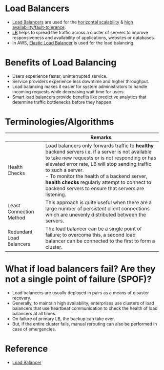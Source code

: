 # Load Balancers
- [Load Balancers](https://github.com/ema2159/Grokking-System-Design-Interview-Quizzes/blob/master/Quizzes/Load%20Balancer.org) are used for the [horizontal scalability](Scalability) & [high availability/fault-tolerance](../5_HighAvailability/Readme.md).
- [LB]() helps to spread the traffic across a cluster of servers to improve responsiveness and availability of applications, websites or databases.
- In AWS, [Elastic Load Balancer](https://github.com/Anshul619/AWS-Services/tree/main/16_NetworkingAndContentDelivery/2_ApplicationNetworking/ElasticLoadBalancer/Readme.md) is used for the load balancing.

# Benefits of Load Balancing
- Users experience faster, uninterrupted service.
- Service providers experience less downtime and higher throughput.
- Load balancing makes it easier for system administrators to handle incoming requests while decreasing wait time for users.
- Smart load balancers provide benefits like predictive analytics that determine traffic bottlenecks before they happen.

# Terminologies/Algorithms

|                          | Remarks                                                                                                                                                                                                                                                                                                                                                                             |
|--------------------------|-------------------------------------------------------------------------------------------------------------------------------------------------------------------------------------------------------------------------------------------------------------------------------------------------------------------------------------------------------------------------------------|
| Health Checks            | Load balancers only forwards traffic to **healthy** backend servers i.e. if a server is not available to take new requests or is not responding or has elevated error rate, LB will stop sending traffic to such a server.<br/>- To monitor the health of a backend server, **health checks** regularly attempt to connect to backend servers to ensure that servers are listening. |
| Least Connection Method  | This approach is quite useful when there are a large number of persistent client connections which are unevenly distributed between the servers.                                                                                                                                                                                                                                    |
| Redundant Load Balancers | The load balancer can be a single point of failure; to overcome this, a second load balancer can be connected to the first to form a cluster.                                                                                                                                                                                                                                       |

# What if load balancers fail? Are they not a single point of failure (SPOF)?
- Load balancers are usually deployed in pairs as a means of disaster recovery.
- Generally, to maintain high availability, enterprises use clusters of load balancers that use heartbeat communication to check the health of load balancers at all times. 
- On failure of primary LB, the backup can take over. 
- But, if the entire cluster fails, manual rerouting can also be performed in case of emergencies.

# Reference
- [Load Balancer](https://www.educative.io/courses/grokking-the-system-design-interview/3jEwl04BL7Q)